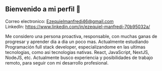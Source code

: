 ## Bienvenido a mi perfil 👋
Correo electronico: Ezequielmanfredi46@gmail.com  
LinkedIn: https://www.linkedin.com/in/ezequiel-manfredi-70b95032a/

Me considero una persona proactiva, responsable, con muchas ganas de progresar y aprender dia a dia un poco mas.
Actualmente estudiando Programación full stack developer, especializandome en las ultimas tecnologias, como asi tecnologias nativas.
React, JavaScript, NextJS, NodeJS, etc.
Actualmente busco experiencia y posibilidades de trabajo remoto, para seguir con mi desarrollo profesional.


<!--
**ezequielmanfredi117/ezequielmanfredi117** is a ✨ _special_ ✨ repository because its `README.md` (this file) appears on your GitHub profile.

Here are some ideas to get you started:

- 🔭 I’m currently working on ...
- 🌱 I’m currently learning ...
- 👯 I’m looking to collaborate on ...
- 🤔 I’m looking for help with ...
- 💬 Ask me about ...
- 📫 How to reach me: ...
- 😄 Pronouns: ...
- ⚡ Fun fact: ...
-->
